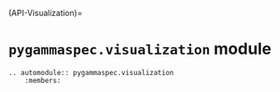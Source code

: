 (API-Visualization)=
# `pygammaspec.visualization` module

```{eval-rst}
.. automodule:: pygammaspec.visualization
    :members:
```
